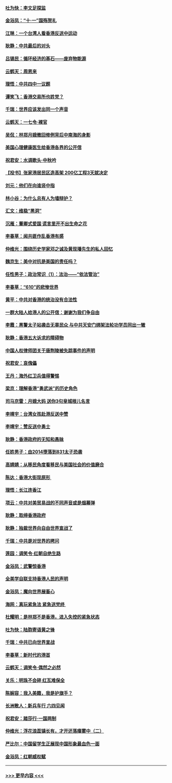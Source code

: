 #### [吐为快：李文足探监](../pages/nsc993/n11509622.md?t=09110044) 
#### [金浴凤：“十‧一”国殇贺礼](../pages/nsc993/n11509593.md?t=09110044) 
#### [江琳：一个台湾人看香港反送中运动](../pages/nsc993/n11509211.md?t=09110044) 
#### [耿静：中共最后的对头](../pages/nsc993/n11508308.md?t=09110044) 
#### [吕锡民：循环经济的基石——废弃物能源](../pages/nsc993/n11508212.md?t=09110044) 
#### [云鹤天：周恩来](../pages/nsc993/n11508055.md?t=09110044) 
#### [理悟：中共四中一议题](../pages/nsc993/n11507782.md?t=09110044) 
#### [谭笑飞：香港交易所也姓党？](../pages/nsc993/n11507753.md?t=09110044) 
#### [千瑞：世界应该发出同一个声音](../pages/nsc993/n11507290.md?t=09110044) 
#### [云鹤天：一七令‧裸官](../pages/nsc993/n11507177.md?t=09110044) 
#### [吴侃：林郑月娥撤回修例背后中南海的身影](../pages/nsc993/n11506876.md?t=09110044) 
#### [美国心理健康医生给香港各界的公开信](../pages/nsc993/n11506809.md?t=09110044) 
#### [祝君安：水调歌头‧中秋吟](../pages/nsc993/n11506758.md?t=09110044) 
#### [【投书】张家港居民区造高架 200亿工程3天就决定](../pages/nsc993/n11506682.md?t=09110044) 
#### [刘元：他们在向谁竖中指](../pages/nsc993/n11505384.md?t=09110044) 
#### [林小谷：为什么总有人为墙辩护？](../pages/nsc993/n11505226.md?t=09110044) 
#### [汇文：维稳“黑洞”](../pages/nsc993/n11504347.md?t=09110044) 
#### [沉雁：董卿式爱国 谎言里开不出生命之花](../pages/nsc993/n11503215.md?t=09110044) 
#### [李春草：闻共匪作乱香港有感](../pages/nsc993/n11503072.md?t=09110044) 
#### [仲维光：围绕历史学家邓之诚及黄现璠先生的私人回忆](../pages/nsc993/n11501330.md?t=09110044) 
#### [魏京生：美中对抗是美国的责任吗？](../pages/nsc993/n11500723.md?t=09110044) 
#### [任性男子：政治常识（1）：法治——“依法管治”](../pages/nsc993/n11500791.md?t=09110044) 
#### [李春草：“610”的悲惨世界](../pages/nsc993/n11501141.md?t=09110044) 
#### [黄平：中共对香港的统治没有合法性](../pages/nsc993/n11499473.md?t=09110044) 
#### [一群大陆人给港人的公开信：谢谢为我们争自由](../pages/nsc993/n11500402.md?t=09110044) 
#### [李霞：黑警太子站袭击无辜民众 与中共天安门绑架法轮功学员同出一辙](../pages/nsc993/n11499805.md?t=09110044) 
#### [耿静：香港五大诉求的障碍物](../pages/nsc993/n11497578.md?t=09110044) 
#### [中国人权律师团关于唐荆陵被失踪事件的声明](../pages/nsc993/n11500014.md?t=09110044) 
#### [祝君安：哀傀儡](../pages/nsc993/n11499776.md?t=09110044) 
#### [王丹：海外红卫兵值得警惕](../pages/nsc993/n11498138.md?t=09110044) 
#### [梁京：理解香港“勇武派”的历史角色](../pages/nsc993/n11498006.md?t=09110044) 
#### [司马京雷：月娥大妈  送你3句皇城根儿名言](../pages/nsc993/n11497885.md?t=09110044) 
#### [李靖宇：台湾女孩赴港反送中赞](../pages/nsc993/n11497721.md?t=09110044) 
#### [李靖宇：赞反送中勇士](../pages/nsc993/n11497452.md?t=09110044) 
#### [耿静：香港政府的无知和愚昧](../pages/nsc993/n11494238.md?t=09110044) 
#### [任姓男子：由2014堕落到831太子恐袭](../pages/nsc993/n11496683.md?t=09110044) 
#### [高婧婧：从移民角度看移民与美国社会的价值磨合](../pages/nsc993/n11495757.md?t=09110044) 
#### [陈达：香港大街现原形 ](../pages/nsc993/n11495441.md?t=09110044) 
#### [理悟：长江连香江](../pages/nsc993/n11495377.md?t=09110044) 
#### [项云：中共对美贸易战的不同声音或是烟幕弹](../pages/nsc993/n11494929.md?t=09110044) 
#### [耿静：取缔香港政府](../pages/nsc993/n11494218.md?t=09110044) 
#### [耿静：独裁世界向自由世界宣战了](../pages/nsc993/n11494190.md?t=09110044) 
#### [千瑞：中共是对世界的拷问](../pages/nsc993/n11493021.md?t=09110044) 
#### [莲园：调笑令‧红朝自绝生路](../pages/nsc993/n11493011.md?t=09110044) 
#### [金浴凤：武警惊香港](../pages/nsc993/n11492994.md?t=09110044) 
#### [全美学自联支持香港人民的声明](../pages/nsc993/n11492630.md?t=09110044) 
#### [金浴凤：魔向世界展畜心](../pages/nsc993/n11492599.md?t=09110044) 
#### [海网：真玩紧急法 紧急送党终 ](../pages/nsc993/n11492535.md?t=09110044) 
#### [杜耀明：是林郑不是香港，进入失控的紧急状态](../pages/nsc993/n11491420.md?t=09110044) 
#### [吐为快：陆胞寄语黄之锋](../pages/nsc993/n11491117.md?t=09110044) 
#### [千瑞：中共已向世界宣战](../pages/nsc993/n11490123.md?t=09110044) 
#### [李春草：新时代的港首](../pages/nsc993/n11489864.md?t=09110044) 
#### [云鹤天：调笑令·偶然之必然](../pages/nsc993/n11489701.md?t=09110044) 
#### [关乐：明珠不会碎 红瓦难保全](../pages/nsc993/n11489647.md?t=09110044) 
#### [陈婉容：我入美籍，我是护旗手？](../pages/nsc993/n11487908.md?t=09110044) 
#### [长洲散人：新兵车行 六四见闻](../pages/nsc993/n11487729.md?t=09110044) 
#### [祝君安：踏莎行‧一国两制](../pages/nsc993/n11487699.md?t=09110044) 
#### [仲维光：浮花浪蕊镇长有，才开还落瘴雾中（二）](../pages/nsc993/n11483286.md?t=09110044) 
#### [严比尔：中国留学生正展现中国形象最血色一面](../pages/nsc993/n11485145.md?t=09110044) 
#### [金浴凤：红朝威权赋](../pages/nsc993/n11485191.md?t=09110044) 

----
#### [ >>> 更早内容 <<< ](../indexes/nsc993-earlier.md)
